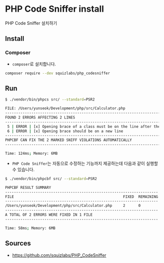 # PHP Code Sniffer install

PHP Code Sniffer 설치하기

## Install

### Composer

* `composer`로 설치합니다.

```bash
composer require --dev squizlabs/php_codesniffer
```

## Run

```bash
$ ./vendor/bin/phpcs src/ --standard=PSR2

FILE: /Users/yunseok/Development/php/src/Calculator.php
-----------------------------------------------------------------------------------
FOUND 2 ERRORS AFFECTING 2 LINES
-----------------------------------------------------------------------------------
 5 | ERROR | [x] Opening brace of a class must be on the line after the definition
 6 | ERROR | [x] Opening brace should be on a new line
-----------------------------------------------------------------------------------
PHPCBF CAN FIX THE 2 MARKED SNIFF VIOLATIONS AUTOMATICALLY
-----------------------------------------------------------------------------------

Time: 124ms; Memory: 6MB
```

* `PHP Code Sniffer`는 자동으로 수정하는 기능까지 제공하는데 다음과 같이 실행할
  수 있습니다.

```bash
$ ./vendor/bin/phpcbf src/ --standard=PSR2

PHPCBF RESULT SUMMARY
----------------------------------------------------------------------
FILE                                                  FIXED  REMAINING
----------------------------------------------------------------------
/Users/yunseok/Development/php/src/Calculator.php     2      0
----------------------------------------------------------------------
A TOTAL OF 2 ERRORS WERE FIXED IN 1 FILE
----------------------------------------------------------------------

Time: 58ms; Memory: 6MB
```

## Sources

* https://github.com/squizlabs/PHP_CodeSniffer
